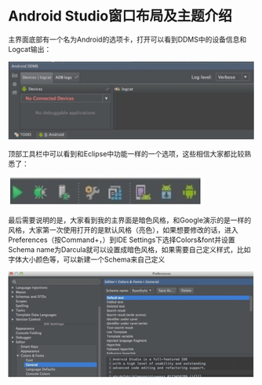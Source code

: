 # Android Studio窗口布局及主题介绍

主界面底部有一个名为Android的选项卡，打开可以看到DDMS中的设备信息和Logcat输出：

![Image of window_1](images/window_1.png)

顶部工具栏中可以看到和Eclipse中功能一样的一个选项，这些相信大家都比较熟悉了：

![Image of window_2](images/window_2.png)

最后需要说明的是，大家看到我的主界面是暗色风格，和Google演示的是一样的风格，大家第一次使用打开的是默认风格（亮色），如果想要修改的话，进入Preferences（按Command+，）到IDE Settings下选择Colors&font并设置Schema name为Darcula就可以设置成暗色风格，如果需要自己定义样式，比如字体大小颜色等，可以新建一个Schema来自己定义

![Image of window_3](images/window_3.png)
